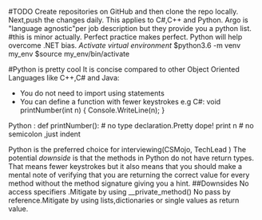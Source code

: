 #TODO
Create repositories on GitHub and then clone the repo locally.
Next,push the changes daily.
This applies to C#,C++ and Python.
Argo is "language agnostic"per job description but they provide you a python list.
#this is minor actually.
Perfect practice makes perfect.
Python will help overcome .NET bias.
*Activate virtual environment*
$python3.6 -m venv my_env
$source my_env/bin/activate

#Python is pretty cool
It is concise compared to other Object Oriented Languages like C++,C# and Java:
- You do not need to import using statements
- You can define a function with fewer keystrokes
e.g
C#:
void  printNumber(int n)
{
    Console.WriteLine(n);
}

Python :
def printNumber(): # no type declaration.Pretty dope!
  print n # no semicolon ,just indent


Python is the preferred choice for interviewing(CSMojo, TechLead )
The potential *downside* is that the methods in Python do not have return types.
That means fewer keystrokes but it also means that you should make a mental note of verifying that you are returning the correct value for every method without the method signature giving you a hint.
##Downsides
No access specifiers .Mitigate by using __private_method()
No pass by reference.Mitigate by using lists,dictionaries or single values as return value.

